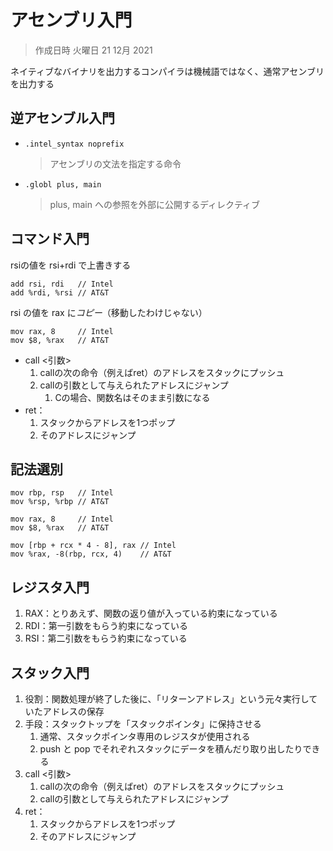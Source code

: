 # アセンブリ入門

> 作成日時 火曜日 21 12月 2021

ネイティブなバイナリを出力するコンパイラは機械語ではなく、通常アセンブリを出力する

## 逆アセンブル入門

* `.intel_syntax noprefix`
  > アセンブリの文法を指定する命令
* `.globl plus, main`
   > plus, main への参照を外部に公開するディレクティブ

## コマンド入門

rsiの値を rsi+rdi で上書きする

```x64
add rsi, rdi   // Intel
add %rdi, %rsi // AT&T
```

rsi の値を rax に*コピー*（移動したわけじゃない）

```x64
mov rax, 8     // Intel
mov $8, %rax   // AT&T
```

* call <引数>
   1. callの次の命令（例えばret）のアドレスをスタックにプッシュ
   2. callの引数として与えられたアドレスにジャンプ
      1. Cの場合、関数名はそのまま引数になる
* ret：
   1. スタックからアドレスを1つポップ
   2. そのアドレスにジャンプ

## 記法選別

```x64
mov rbp, rsp   // Intel
mov %rsp, %rbp // AT&T

mov rax, 8     // Intel
mov $8, %rax   // AT&T

mov [rbp + rcx * 4 - 8], rax // Intel
mov %rax, -8(rbp, rcx, 4)    // AT&T
```

## レジスタ入門

1. RAX：とりあえず、関数の返り値が入っている約束になっている
2. RDI：第一引数をもらう約束になっている
3. RSI：第二引数をもらう約束になっている

## スタック入門

1. 役割：関数処理が終了した後に、「リターンアドレス」という元々実行していたアドレスの保存
2. 手段：スタックトップを「スタックポインタ」に保持させる
   1. 通常、スタックポインタ専用のレジスタが使用される
   2. push と pop でそれぞれスタックにデータを積んだり取り出したりできる
3. call <引数>
   1. callの次の命令（例えばret）のアドレスをスタックにプッシュ
   2. callの引数として与えられたアドレスにジャンプ
4. ret：
   1. スタックからアドレスを1つポップ
   2. そのアドレスにジャンプ
